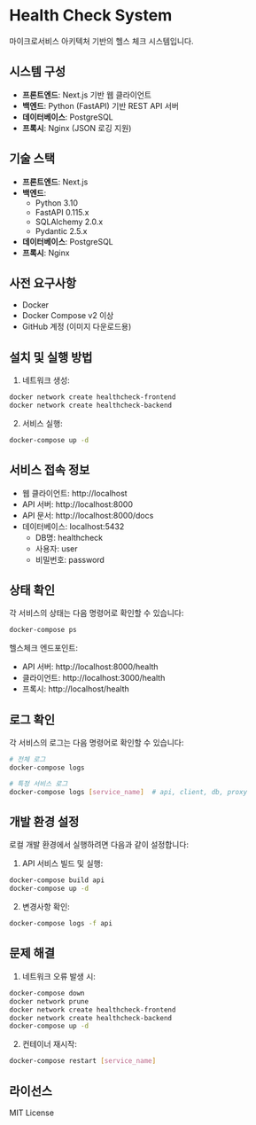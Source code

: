 # Health Check System

마이크로서비스 아키텍처 기반의 헬스 체크 시스템입니다.

## 시스템 구성

- **프론트엔드**: Next.js 기반 웹 클라이언트
- **백엔드**: Python (FastAPI) 기반 REST API 서버
- **데이터베이스**: PostgreSQL
- **프록시**: Nginx (JSON 로깅 지원)

## 기술 스택

- **프론트엔드**: Next.js
- **백엔드**:
  - Python 3.10
  - FastAPI 0.115.x
  - SQLAlchemy 2.0.x
  - Pydantic 2.5.x
- **데이터베이스**: PostgreSQL
- **프록시**: Nginx

## 사전 요구사항

- Docker
- Docker Compose v2 이상
- GitHub 계정 (이미지 다운로드용)

## 설치 및 실행 방법

1. 네트워크 생성:
```bash
docker network create healthcheck-frontend
docker network create healthcheck-backend
```

2. 서비스 실행:
```bash
docker-compose up -d
```

## 서비스 접속 정보

- 웹 클라이언트: http://localhost
- API 서버: http://localhost:8000
- API 문서: http://localhost:8000/docs
- 데이터베이스: localhost:5432
  - DB명: healthcheck
  - 사용자: user
  - 비밀번호: password

## 상태 확인

각 서비스의 상태는 다음 명령어로 확인할 수 있습니다:
```bash
docker-compose ps
```

헬스체크 엔드포인트:
- API 서버: http://localhost:8000/health
- 클라이언트: http://localhost:3000/health
- 프록시: http://localhost/health

## 로그 확인

각 서비스의 로그는 다음 명령어로 확인할 수 있습니다:
```bash
# 전체 로그
docker-compose logs

# 특정 서비스 로그
docker-compose logs [service_name]  # api, client, db, proxy
```

## 개발 환경 설정

로컬 개발 환경에서 실행하려면 다음과 같이 설정합니다:

1. API 서비스 빌드 및 실행:
```bash
docker-compose build api
docker-compose up -d
```

2. 변경사항 확인:
```bash
docker-compose logs -f api
```

## 문제 해결

1. 네트워크 오류 발생 시:
```bash
docker-compose down
docker network prune
docker network create healthcheck-frontend
docker network create healthcheck-backend
docker-compose up -d
```

2. 컨테이너 재시작:
```bash
docker-compose restart [service_name]
```

## 라이선스

MIT License
